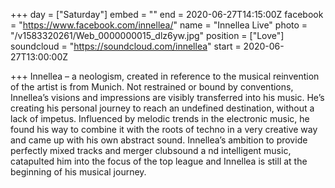 +++
day = ["Saturday"]
embed = ""
end = 2020-06-27T14:15:00Z
facebook = "https://www.facebook.com/innellea/"
name = "Innellea Live"
photo = "/v1583320261/Web_0000000015_dlz6yw.jpg"
position = ["Love"]
soundcloud = "https://soundcloud.com/innellea"
start = 2020-06-27T13:00:00Z

+++
Innellea – a neologism, created in reference to the musical reinvention of the artist is from Munich. Not restrained or bound by conventions, Innellea’s visions and impressions are visibly transferred into his music. He’s creating his personal journey to reach an undefined destination, without a lack of impetus. Influenced by melodic trends in the electronic music, he found his way to combine it with the roots of techno in a very creative way and came up with his own abstract sound. Innellea’s ambition to provide perfectly mixed tracks and merger clubsound a nd intelligent music, catapulted him into the focus of the top league and Innellea is still at the beginning of his musical journey.